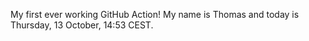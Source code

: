 My first ever working GitHub Action!
My name is Thomas and today is Thursday, 13 October, 14:53 CEST. 
